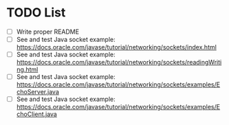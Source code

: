 # TODO List
- [ ] Write proper README
- [ ] See and test Java socket example: https://docs.oracle.com/javase/tutorial/networking/sockets/index.html
- [ ] See and test Java socket example: https://docs.oracle.com/javase/tutorial/networking/sockets/readingWriting.html
- [ ] See and test Java socket example: https://docs.oracle.com/javase/tutorial/networking/sockets/examples/EchoServer.java
- [ ] See and test Java socket example: https://docs.oracle.com/javase/tutorial/networking/sockets/examples/EchoClient.java